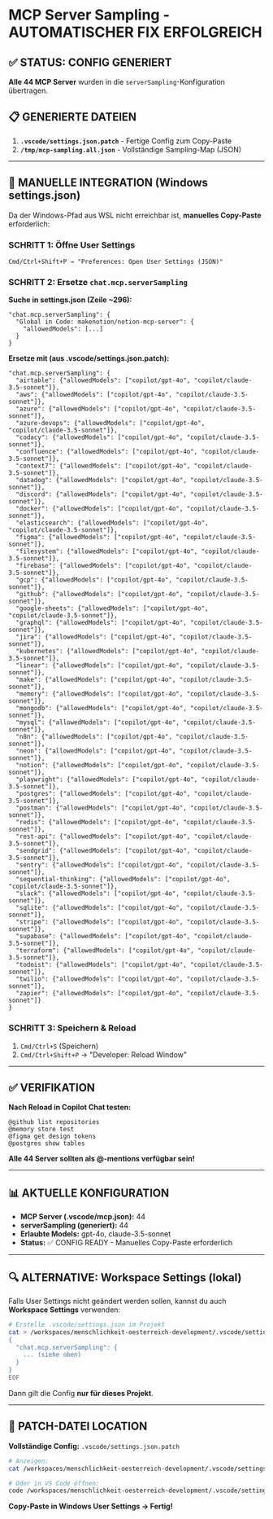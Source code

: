 # MCP Server Sampling - AUTOMATISCHER FIX ERFOLGREICH

## ✅ STATUS: CONFIG GENERIERT

**Alle 44 MCP Server** wurden in die `serverSampling`-Konfiguration übertragen.

## 📋 GENERIERTE DATEIEN

1. **`.vscode/settings.json.patch`** - Fertige Config zum Copy-Paste
2. **`/tmp/mcp-sampling.all.json`** - Vollständige Sampling-Map (JSON)

---

## 🔧 MANUELLE INTEGRATION (Windows settings.json)

Da der Windows-Pfad aus WSL nicht erreichbar ist, **manuelles Copy-Paste** erforderlich:

### SCHRITT 1: Öffne User Settings

```
Cmd/Ctrl+Shift+P → "Preferences: Open User Settings (JSON)"
```

### SCHRITT 2: Ersetze `chat.mcp.serverSampling`

**Suche in settings.json (Zeile ~296):**

```jsonc
"chat.mcp.serverSampling": {
  "Global in Code: makenotion/notion-mcp-server": {
    "allowedModels": [...]
  }
}
```

**Ersetze mit (aus .vscode/settings.json.patch):**

```jsonc
"chat.mcp.serverSampling": {
  "airtable": {"allowedModels": ["copilot/gpt-4o", "copilot/claude-3.5-sonnet"]},
  "aws": {"allowedModels": ["copilot/gpt-4o", "copilot/claude-3.5-sonnet"]},
  "azure": {"allowedModels": ["copilot/gpt-4o", "copilot/claude-3.5-sonnet"]},
  "azure-devops": {"allowedModels": ["copilot/gpt-4o", "copilot/claude-3.5-sonnet"]},
  "codacy": {"allowedModels": ["copilot/gpt-4o", "copilot/claude-3.5-sonnet"]},
  "confluence": {"allowedModels": ["copilot/gpt-4o", "copilot/claude-3.5-sonnet"]},
  "context7": {"allowedModels": ["copilot/gpt-4o", "copilot/claude-3.5-sonnet"]},
  "datadog": {"allowedModels": ["copilot/gpt-4o", "copilot/claude-3.5-sonnet"]},
  "discord": {"allowedModels": ["copilot/gpt-4o", "copilot/claude-3.5-sonnet"]},
  "docker": {"allowedModels": ["copilot/gpt-4o", "copilot/claude-3.5-sonnet"]},
  "elasticsearch": {"allowedModels": ["copilot/gpt-4o", "copilot/claude-3.5-sonnet"]},
  "figma": {"allowedModels": ["copilot/gpt-4o", "copilot/claude-3.5-sonnet"]},
  "filesystem": {"allowedModels": ["copilot/gpt-4o", "copilot/claude-3.5-sonnet"]},
  "firebase": {"allowedModels": ["copilot/gpt-4o", "copilot/claude-3.5-sonnet"]},
  "gcp": {"allowedModels": ["copilot/gpt-4o", "copilot/claude-3.5-sonnet"]},
  "github": {"allowedModels": ["copilot/gpt-4o", "copilot/claude-3.5-sonnet"]},
  "google-sheets": {"allowedModels": ["copilot/gpt-4o", "copilot/claude-3.5-sonnet"]},
  "graphql": {"allowedModels": ["copilot/gpt-4o", "copilot/claude-3.5-sonnet"]},
  "jira": {"allowedModels": ["copilot/gpt-4o", "copilot/claude-3.5-sonnet"]},
  "kubernetes": {"allowedModels": ["copilot/gpt-4o", "copilot/claude-3.5-sonnet"]},
  "linear": {"allowedModels": ["copilot/gpt-4o", "copilot/claude-3.5-sonnet"]},
  "make": {"allowedModels": ["copilot/gpt-4o", "copilot/claude-3.5-sonnet"]},
  "memory": {"allowedModels": ["copilot/gpt-4o", "copilot/claude-3.5-sonnet"]},
  "mongodb": {"allowedModels": ["copilot/gpt-4o", "copilot/claude-3.5-sonnet"]},
  "mysql": {"allowedModels": ["copilot/gpt-4o", "copilot/claude-3.5-sonnet"]},
  "n8n": {"allowedModels": ["copilot/gpt-4o", "copilot/claude-3.5-sonnet"]},
  "neon": {"allowedModels": ["copilot/gpt-4o", "copilot/claude-3.5-sonnet"]},
  "notion": {"allowedModels": ["copilot/gpt-4o", "copilot/claude-3.5-sonnet"]},
  "playwright": {"allowedModels": ["copilot/gpt-4o", "copilot/claude-3.5-sonnet"]},
  "postgres": {"allowedModels": ["copilot/gpt-4o", "copilot/claude-3.5-sonnet"]},
  "postman": {"allowedModels": ["copilot/gpt-4o", "copilot/claude-3.5-sonnet"]},
  "redis": {"allowedModels": ["copilot/gpt-4o", "copilot/claude-3.5-sonnet"]},
  "rest-api": {"allowedModels": ["copilot/gpt-4o", "copilot/claude-3.5-sonnet"]},
  "sendgrid": {"allowedModels": ["copilot/gpt-4o", "copilot/claude-3.5-sonnet"]},
  "sentry": {"allowedModels": ["copilot/gpt-4o", "copilot/claude-3.5-sonnet"]},
  "sequential-thinking": {"allowedModels": ["copilot/gpt-4o", "copilot/claude-3.5-sonnet"]},
  "slack": {"allowedModels": ["copilot/gpt-4o", "copilot/claude-3.5-sonnet"]},
  "sqlite": {"allowedModels": ["copilot/gpt-4o", "copilot/claude-3.5-sonnet"]},
  "stripe": {"allowedModels": ["copilot/gpt-4o", "copilot/claude-3.5-sonnet"]},
  "supabase": {"allowedModels": ["copilot/gpt-4o", "copilot/claude-3.5-sonnet"]},
  "terraform": {"allowedModels": ["copilot/gpt-4o", "copilot/claude-3.5-sonnet"]},
  "todoist": {"allowedModels": ["copilot/gpt-4o", "copilot/claude-3.5-sonnet"]},
  "twilio": {"allowedModels": ["copilot/gpt-4o", "copilot/claude-3.5-sonnet"]},
  "zapier": {"allowedModels": ["copilot/gpt-4o", "copilot/claude-3.5-sonnet"]}
}
```

### SCHRITT 3: Speichern & Reload

1. `Cmd/Ctrl+S` (Speichern)
2. `Cmd/Ctrl+Shift+P` → "Developer: Reload Window"

---

## ✅ VERIFIKATION

**Nach Reload in Copilot Chat testen:**

```
@github list repositories
@memory store test
@figma get design tokens
@postgres show tables
```

**Alle 44 Server sollten als @-mentions verfügbar sein!**

---

## 📊 AKTUELLE KONFIGURATION

- **MCP Server (.vscode/mcp.json):** 44
- **serverSampling (generiert):** 44
- **Erlaubte Models:** gpt-4o, claude-3.5-sonnet
- **Status:** ✅ CONFIG READY - Manuelles Copy-Paste erforderlich

---

## 🔍 ALTERNATIVE: Workspace Settings (lokal)

Falls User Settings nicht geändert werden sollen, kannst du auch **Workspace Settings** verwenden:

```bash
# Erstelle .vscode/settings.json im Projekt
cat > /workspaces/menschlichkeit-oesterreich-development/.vscode/settings.json << 'EOF'
{
  "chat.mcp.serverSampling": {
    ... (siehe oben)
  }
}
EOF
```

Dann gilt die Config **nur für dieses Projekt**.

---

## 📝 PATCH-DATEI LOCATION

**Vollständige Config:** `.vscode/settings.json.patch`

```bash
# Anzeigen:
cat /workspaces/menschlichkeit-oesterreich-development/.vscode/settings.json.patch

# Oder in VS Code öffnen:
code /workspaces/menschlichkeit-oesterreich-development/.vscode/settings.json.patch
```

**Copy-Paste in Windows User Settings → Fertig!**
